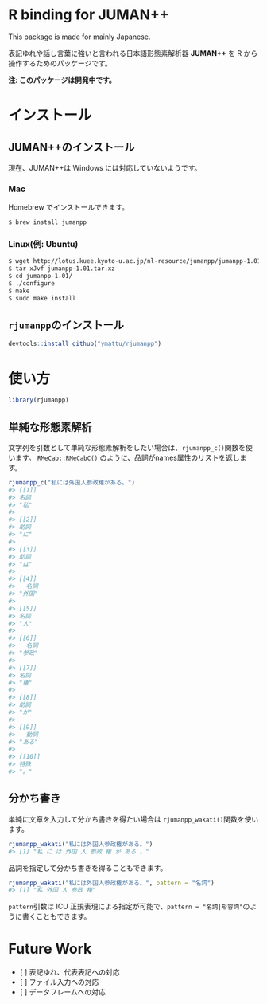 
<!-- README.md is generated from README.Rmd. Please edit that file -->
R binding for JUMAN++
=====================

This package is made for mainly Japanese.

表記ゆれや話し言葉に強いと言われる日本語形態素解析器 **JUMAN++** を R から操作するためのパッケージです。

**注: このパッケージは開発中です。**

インストール
============

JUMAN++のインストール
---------------------

現在、JUMAN++は Windows には対応していないようです。

### Mac

Homebrew でインストールできます。

``` sh
$ brew install jumanpp
```

### Linux(例: Ubuntu)

``` sh
$ wget http://lotus.kuee.kyoto-u.ac.jp/nl-resource/jumanpp/jumanpp-1.01.tar.xz
$ tar xJvf jumanpp-1.01.tar.xz
$ cd jumanpp-1.01/
$ ./configure
$ make
$ sudo make install
```

`rjumanpp`のインストール
------------------------

``` r
devtools::install_github("ymattu/rjumanpp")
```

使い方
======

``` r
library(rjumanpp)
```

単純な形態素解析
----------------

文字列を引数として単純な形態素解析をしたい場合は、`rjumanpp_c()`関数を使います。 `RMeCab::RMeCabC()` のように、品詞がnames属性のリストを返します。

``` r
rjumanpp_c("私には外国人参政権がある。")
#> [[1]]
#> 名詞 
#> "私" 
#> 
#> [[2]]
#> 助詞 
#> "に" 
#> 
#> [[3]]
#> 助詞 
#> "は" 
#> 
#> [[4]]
#>   名詞 
#> "外国" 
#> 
#> [[5]]
#> 名詞 
#> "人" 
#> 
#> [[6]]
#>   名詞 
#> "参政" 
#> 
#> [[7]]
#> 名詞 
#> "権" 
#> 
#> [[8]]
#> 助詞 
#> "が" 
#> 
#> [[9]]
#>   動詞 
#> "ある" 
#> 
#> [[10]]
#> 特殊 
#> "。"
```

分かち書き
----------

単純に文章を入力して分かち書きを得たい場合は `rjumanpp_wakati()`関数を使います。

``` r
rjumanpp_wakati("私には外国人参政権がある。")
#> [1] "私 に は 外国 人 参政 権 が ある 。"
```

品詞を指定して分かち書きを得ることもできます。

``` r
rjumanpp_wakati("私には外国人参政権がある。", pattern = "名詞")
#> [1] "私 外国 人 参政 権"
```

`pattern`引数は ICU 正規表現による指定が可能で、`pattern = "名詞|形容詞"`のように書くこともできます。

Future Work
===========

-   \[ \] 表記ゆれ、代表表記への対応
-   \[ \] ファイル入力への対応
-   \[ \] データフレームへの対応
